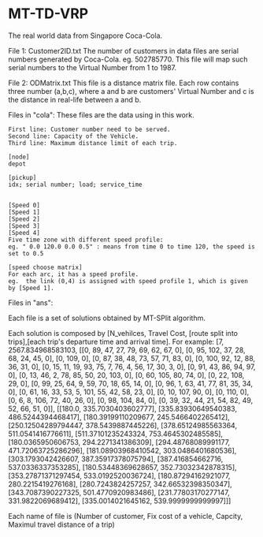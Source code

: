 # MT-TD-VRP
The real world data from Singapore Coca-Cola.

File 1: Customer2ID.txt
  The number of customers in data files are serial numbers generated by Coca-Cola. eg. 502785770.
  This file will map such serial numbers to the Virtual Number from 1 to 1987.
  
File 2: ODMatrix.txt
  This file is a distance matrix file. 
  Each row contains three number (a,b,c), where a and b are customers' Virtual Number and 
  c is the distance in real-life between a and b.
  
 Files in "cola":
    These files are the data using in this work.
   
    First line: Customer number need to be served.
    Second line: Capacity of the Vehicle.
    Third line: Maximum distance limit of each trip.
    
    [node]
    depot
    
    [pickup]
    idx; serial number; load; service_time
    
    
    [Speed 0]
    [Speed 1]
    [Speed 2]
    [Speed 3]
    [Speed 4]
    Five time zone with different speed profile: 
    eg. " 0.0 120.0 0.0 0.5" : means from time 0 to time 120, the speed is set to 0.5

    [speed choose matrix]
    For each arc, it has a speed profile.
    eg.  the link (0,4) is assigned with speed profile 1, which is given by [Speed 1].
    
 Files in "ans":  
  
 Each file is a set of solutions obtained by MT-SPlit algorithm. 
 
>
 Each solution is composed by [N_vehilces, Travel Cost, [route split into trips],[each trip's departure time and arrival time].
 For example: [7, 2567.834968583103, [[0, 89, 47, 27, 79, 69, 62, 67, 0], [0, 95, 102, 37, 28, 68, 24, 45, 0], [0, 109, 0], [0, 87, 38, 48, 73, 57, 71, 83, 0], [0, 100, 92, 12, 88, 36, 31, 0], [0, 15, 11, 19, 93, 75, 7, 76, 4, 56, 17, 30, 3, 0], [0, 91, 43, 86, 94, 97, 0], [0, 13, 46, 2, 78, 85, 50, 20, 103, 0], [0, 60, 105, 80, 74, 0], [0, 22, 108, 29, 0], [0, 99, 25, 64, 9, 59, 70, 18, 65, 14, 0], [0, 96, 1, 63, 41, 77, 81, 35, 34, 0], [0, 61, 16, 33, 53, 5, 101, 55, 42, 58, 23, 0], [0, 10, 107, 90, 0], [0, 110, 0], [0, 6, 8, 106, 72, 40, 26, 0], [0, 98, 104, 84, 0], [0, 39, 32, 44, 21, 54, 82, 49, 52, 66, 51, 0]], [[180.0, 335.7030403602777], [335.83930649540383, 486.5244394468417], [180.39199110209677, 245.5466402265412], [250.12504289794447, 378.5439887445226], [378.65124985563364, 511.0541416776611], [511.37101235243324, 753.4645302485585], [180.0365950606753, 294.2271341386309], [294.48768089991177, 471.72063725286296], [181.08903968410542, 303.0486401680536], [303.1793042426607, 387.35917378075794], [387.416854662716, 537.0336337353285], [180.53448369628657, 352.73032342878315], [353.27871371297454, 533.0192520036724], [180.87294162921077, 280.2215419276168], [280.7243824257257, 342.66532398350347], [343.7087390227325, 501.4770920983486], [231.77803170277147, 331.9822069689412], [335.0014021645162, 539.9999999999997]]]
>
Each name of file is (Number of customer, Fix cost of a vehicle, Capcity, Maximul travel distance of a trip)
